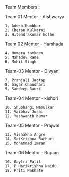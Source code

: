 
Team Members :


Team 01
Mentor - Aishwarya

    1. Adesh Kumbhar
    2. Chetan Kulkarni
    3. HitendraKumar kolhe

Team 02
Mentor - Harshada

    4. Humera tamkeen
    5. Mahadev Rane
    6. Mohit Singh

Team-03 
Mentor - Divyani

    7. Pranjali Jagtap
    8. Sagar Chaudhari
    9. Sandeep Rauri

Team-04
Mentor - kishori

    10. Shubhangi Mamulkar
    11. Vaibhav Joshi
    12. Yashwanth Kumar

Team-05
Mentor - Prajwal

    13. Vishakha Angre
    14. SaiKrishna Rachuri
    15. Mohammad Imran

Team-06
Mentor - Rupam

    16. Gaytri Patil
    17. P Harikrishna Naidu
    18. Priti Nakhate

